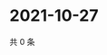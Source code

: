 # 2021-10-27

共 0 条

<!-- BEGIN WEIBO -->
<!-- 最后更新时间 Wed Oct 27 2021 13:12:16 GMT+0800 (China Standard Time) -->

<!-- END WEIBO -->

